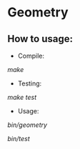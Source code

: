 # Geometry
## How to usage:
+ Compile:

*make*


+ Testing:

*make test*

+ Usage:

*bin/geometry*

*bin/test*

